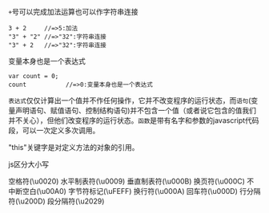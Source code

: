 `+`号可以完成加法运算也可以作字符串连接
	
	3 + 2     //=>5:加法
	"3" + "2" //=>"32":字符串连接
	"3" + 2   //=>"32":字符串连接
	
变量本身也是一个表达式

	var count = 0;
	count			//=>0:变量本身也是一个表达式
	
`表达式`仅仅计算出一个值并不作任何操作，它并不改变程序的运行状态，而`语句`(变量声明语句、赋值语句、控制结构语句)并不包含一个值（或者说它包含的值我们并不关心），但他们改变程序的运行状态。`函数`是带有名字和参数的javascript代码段，可以一次定义多次调用。

"this"关键字是对定义方法的对象的引用。

js区分大小写

空格符(\u0020) 
水平制表符(\u0009) 
垂直制表符(\u000B) 
换页符(\u000C) 
不中断空白(\u00A0) 
字节符标记(\uFEFF) 
换行符(\u000A) 
回车符(\u000D) 
行分隔符(\u200D) 
段分隔符(\u2029)




	